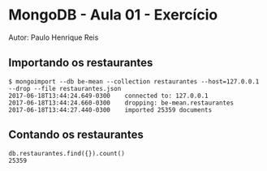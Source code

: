 # MongoDB - Aula 01 - Exercício
Autor: Paulo Henrique Reis

## Importando os restaurantes

```
$ mongoimport --db be-mean --collection restaurantes --host=127.0.0.1 --drop --file restaurantes.json
2017-06-18T13:44:24.649-0300    connected to: 127.0.0.1
2017-06-18T13:44:24.660-0300    dropping: be-mean.restaurantes
2017-06-18T13:44:27.440-0300    imported 25359 documents

```

## Contando os restaurantes

```
db.restaurantes.find({}).count()
25359

```